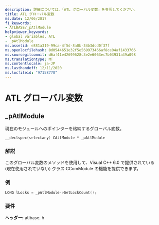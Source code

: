 ```yaml
---
description: 詳細については、「ATL グローバル変数」を参照してください。
title: ATL グローバル変数
ms.date: 12/06/2017
f1_keywords:
- ATLBASE/_pAtlModule
helpviewer_keywords:
- global variables, ATL
- _pAtlModule
ms.assetid: e881a319-99ca-4f5d-8a0b-34b3dcd0f37f
ms.openlocfilehash: 8d0544651e32f5e569973466af8ce04af1433766
ms.sourcegitcommit: d6af41e42699628c3e2e6063ec7b03931a49a098
ms.translationtype: MT
ms.contentlocale: ja-JP
ms.lasthandoff: 12/11/2020
ms.locfileid: "97158778"
---
```

# <a name="atl-global-variables"></a>ATL グローバル変数

## <a name="_patlmodule"></a>_pAtlModule

現在のモジュールへのポインターを格納するグローバル変数。

```cpp
__declspec(selectany) CAtlModule * _pAtlModule
```

### <a name="remarks"></a>解説

このグローバル変数のメソッドを使用して、Visual C++ 6.0 で提供されている (現在使用されていない) クラス CComModule の機能を提供できます。

### <a name="example"></a>例

```cpp
LONG lLocks = _pAtlModule->GetLockCount();
```

### <a name="requirements"></a>要件

**ヘッダー:** atlbase. h
